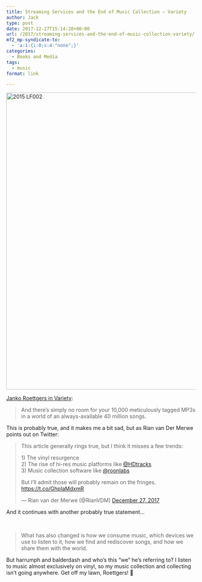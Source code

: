 ```yaml
---
title: Streaming Services and the End of Music Collection – Variety
author: Jack
type: post
date: 2017-12-27T15:14:28+00:00
url: /2017/streaming-services-and-the-end-of-music-collection-variety/
mf2_mp-syndicate-to:
  - 'a:1:{i:0;s:4:"none";}'
categories:
  - Books and Media
tags:
  - music
format: link

---
```

<img title="2015 LF002.jpg" src="/wp-content/uploads/2017/12/2015-LF002-1.jpg" alt="2015 LF002" width="1023" height="788" border="0" />

[Janko Roettgers in Variety][1]:

> And there’s simply no room for your 10,000 meticulously tagged MP3s in a world of an always-available 40 million songs.

This is probably true, and it makes me a bit sad, but as Rian van Der Merwe points out on Twitter:

<blockquote class="twitter-tweet" data-width="550" data-dnt="true">
  <p lang="en" dir="ltr">
    This article generally rings true, but I think it misses a few trends:
  </p>
  
  <p>
    1) The vinyl resurgence<br />2) The rise of hi-res music platforms like <a href="https://twitter.com/HDtracks?ref_src=twsrc%5Etfw">@HDtracks</a><br />3) Music collection software like <a href="https://twitter.com/roonlabs?ref_src=twsrc%5Etfw">@roonlabs</a>
  </p>
  
  <p>
    But I’ll admit those will probably remain on the fringes. <a href="https://t.co/GhpIaMdxmR">https://t.co/GhpIaMdxmR</a>
  </p>
  
  <p>
    &mdash; Rian van der Merwe (@RianVDM) <a href="https://twitter.com/RianVDM/status/946031627741798406?ref_src=twsrc%5Etfw">December 27, 2017</a>
  </p>
</blockquote>



And it continues with another probably true statement&#8230;

&nbsp;

> What has also changed is how we consume music, which devices we use to listen to it, how we find and rediscover songs, and how we share them with the world.

But harrumph and balderdash and who’s this “we” he’s referring to? I listen to music almost exclusively on vinyl, so my music collection and collecting isn’t going anywhere. Get off my lawn, Roettgers! 🙂

 [1]: http://variety.com/2017/digital/opinion/music-collections-cloud-lockers-amazon-1202648799/